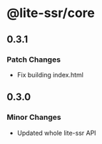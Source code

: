 # @lite-ssr/core

## 0.3.1

### Patch Changes

- Fix building index.html

## 0.3.0

### Minor Changes

- Updated whole lite-ssr API
